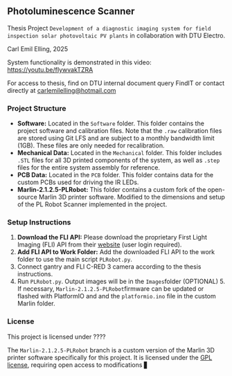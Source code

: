 ## Photoluminescence Scanner

Thesis Project `Development of a diagnostic imaging system for field inspection solar photovoltaic PV plants` in collaboration with DTU Electro.

Carl Emil Elling, 2025

System functionality is demonstrated in this video: https://youtu.be/fIywvakTZRA

For access to thesis, find on DTU internal document query FindIT or contact directly at carlemilelling@hotmail.com

### Project Structure

- **Software:** Located in the `Software` folder. This folder contains the project software and calibration files. Note that the `.raw` calibration files are stored using Git LFS and are subject to a monthly bandwidth limit (1GB). These files are only needed for recalibration.
- **Mechanical Data:** Located in the `Mechanical` folder. This folder includes `.STL` files for all 3D printed components of the system, as well as `.step` files for the entire system assembly for reference.
- **PCB Data:** Located in the `PCB` folder. This folder contains data for the custom PCBs used for driving the IR LEDs.
- **Marlin-2.1.2.5-PLRobot:** This folder contains a custom fork of the open-source Marlin 3D printer software. Modified to the dimensions and setup of the PL Robot Scanner implemented in the project.

### Setup Instructions

1. **Download the FLI API:** Please download the proprietary First Light Imaging (FLI) API from their [website](https://andor.oxinst.com/downloads/view/first-light-imaging-sdk-installer) (user login required).
2. **Add FLI API to Work Folder:** Add the downloaded FLI API to the work folder to use the main script `PLRobot.py`.
3. Connect gantry and FLI C-RED 3 camera according to the thesis instructions.
4. Run `PLRobot.py`. Output images will be in the `Images`folder
(OPTIONAL) 5. If necessary, `Marlin-2.1.2.5-PLRobot`firmware can be updated or flashed with PlatformIO and and the `platformio.ino` file in the custom Marlin folder.

### License

This project is licensed under ????

The `Marlin-2.1.2.5-PLRobot` branch is a custom version of the Marlin 3D printer software specifically for this project. It is licensed under the [GPL license](Marlin-2.1.2.5-PLRobot/LICENSE), requiring open access to modifications ▋
